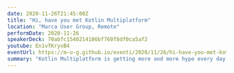 ```yaml
---
date: 2020-11-26T21:45:00Z
title: "Hi, have you met Kotlin Multiplatform"
location: "Marca User Group, Remote"
performDate: 2020-11-26
speakerDeck: 70abfc1540214186bf760f8df0ca5af2
youtube: En1vTKryxB4
eventUrl: https://m-u-g.github.io/eventi/2020/11/26/hi-have-you-met-kotlin-multiplatform.html
summary: "Kotlin Multiplatform is getting more and more hype every day, even if it's still in alpha. We constantly read of new companies and teams that are trying KMP for experiments and production projects alike. And we're left wondering: it safe to do so? Why picking KMP over any another cross-platform solution? How to approach it? And, most importantly, is it possible to start using it in existing projects?<br>In this talk, I'll answer to these questions, clarifying all the doubts and making you ready to use and love Kotlin Multiplatform."
---
```



